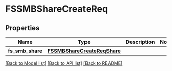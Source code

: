 # FSSMBShareCreateReq

## Properties
Name | Type | Description | Notes
------------ | ------------- | ------------- | -------------
**fs_smb_share** | [**FSSMBShareCreateReqShare**](FSSMBShareCreateReqShare.md) |  | 

[[Back to Model list]](../README.md#documentation-for-models) [[Back to API list]](../README.md#documentation-for-api-endpoints) [[Back to README]](../README.md)


